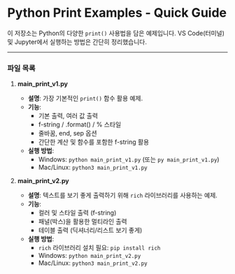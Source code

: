 # Python Print Examples - Quick Guide

이 저장소는 Python의 다양한 `print()` 사용법을 담은 예제입니다. VS Code(터미널) 및 Jupyter에서 실행하는 방법은 간단히 정리했습니다.

---

### 파일 목록

1.  **main_print_v1.py**
    -   **설명**: 가장 기본적인 `print()` 함수 활용 예제.
    -   **기능**:
        -   기본 출력, 여러 값 출력
        -   f-string / .format() / % 스타일
        -   줄바꿈, end, sep 옵션
        -   간단한 계산 및 함수를 포함한 f-string 활용
    -   **실행 방법**:
        -   Windows: `python main_print_v1.py` (또는 `py main_print_v1.py`)
        -   Mac/Linux: `python3 main_print_v1.py`

2.  **main_print_v2.py**
    -   **설명**: 텍스트를 보기 좋게 출력하기 위해 `rich` 라이브러리를 사용하는 예제.
    -   **기능**:
        -   컬러 및 스타일 출력 (f-string)
        -   패널(박스)을 활용한 멀티라인 출력
        -   테이블 출력 (딕셔너리/리스트 보기 좋게)
    -   **실행 방법**:
        -   `rich` 라이브러리 설치 필요: `pip install rich`
        -   Windows: `python main_print_v2.py`
        -   Mac/Linux: `python3 main_print_v2.py`